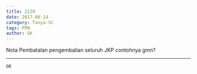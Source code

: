 ```yaml
---
title: 2129
date: 2017-06-14
category: Tanya-SC
tags: PPN
author: GK
---
```


Nota Pembatalan pengembalian seluruh JKP contohnya gmn?

---



`GK`

